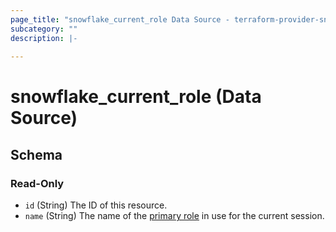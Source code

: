 ```yaml
---
page_title: "snowflake_current_role Data Source - terraform-provider-snowflake"
subcategory: ""
description: |-
  
---
```


# snowflake_current_role (Data Source)





<!-- schema generated by tfplugindocs -->
## Schema

### Read-Only

- `id` (String) The ID of this resource.
- `name` (String) The name of the [primary role](https://docs.snowflake.com/en/user-guide/security-access-control-overview.html#label-access-control-role-enforcement) in use for the current session.
